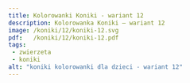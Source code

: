 ```yaml
---
title: Kolorowanki Koniki - wariant 12
description: Kolorowanka Koniki – wariant 12
image: /koniki/12/koniki-12.svg
pdf:   /koniki/12/koniki-12.pdf
tags:
 - zwierzeta
 - koniki
alt: "koniki kolorowanki dla dzieci - wariant 12"
---
```

